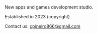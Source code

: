 New apps and games development studio.

Established in 2023 (copyright)

Contact us: cpineiro866@gmail.com
